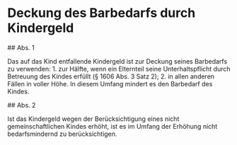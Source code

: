 # Deckung des Barbedarfs durch Kindergeld



\#\# Abs. 1

 Das auf das Kind entfallende Kindergeld ist zur Deckung seines Barbedarfs zu verwenden:  1\.
 zur Hälfte, wenn ein Elternteil seine Unterhaltspflicht durch Betreuung des Kindes erfüllt (§ 1606 Abs. 3 Satz 2\);
 2\.
 in allen anderen Fällen in voller Höhe.
In diesem Umfang mindert es den Barbedarf des Kindes.

\#\# Abs. 2

 Ist das Kindergeld wegen der Berücksichtigung eines nicht gemeinschaftlichen Kindes erhöht, ist es im Umfang der Erhöhung nicht bedarfsmindernd zu berücksichtigen. 

